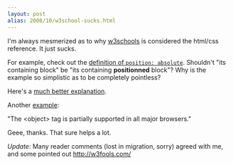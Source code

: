 ```yaml
---
layout: post
alias: 2008/10/w3school-sucks.html
---
```


I'm always mesmerized as to why <a href="http://www.w3schools.com/">w3schools</a> is considered the html/css reference. It just sucks.

For example, check out the <a href="http://www.w3schools.com/css/pr_class_position.asp">definition of `position: absolute`</a>. Shouldn't "its containing block" be "its containing <span style="font-weight: bold;">positionned</span> block"? Why is the example so simplistic as to be completely pointless?

Here's a <a href="http://stopdesign.com/articles/absolute/">much better explanation</a>.

Another <a href="http://www.w3schools.com/TAGS/tag_object.asp">example</a>:

"The &lt;object&gt; tag is partially supported in all major browsers."

Geee, thanks. That sure helps a lot.

*Update*: Many reader comments (lost in migration, sorry) agreed with me, and some pointed out http://w3fools.com/

